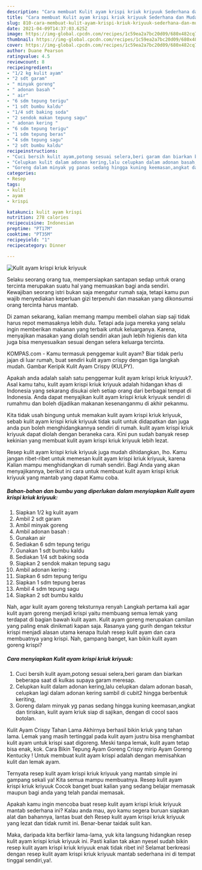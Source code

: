 ```yaml
---
description: "Cara membuat Kulit ayam krispi kriuk kriyuuk Sederhana dan Mudah Dibuat"
title: "Cara membuat Kulit ayam krispi kriuk kriyuuk Sederhana dan Mudah Dibuat"
slug: 810-cara-membuat-kulit-ayam-krispi-kriuk-kriyuuk-sederhana-dan-mudah-dibuat
date: 2021-04-09T14:37:03.625Z
image: https://img-global.cpcdn.com/recipes/1c59ea2a7bc20d09/680x482cq70/kulit-ayam-krispi-kriuk-kriyuuk-foto-resep-utama.jpg
thumbnail: https://img-global.cpcdn.com/recipes/1c59ea2a7bc20d09/680x482cq70/kulit-ayam-krispi-kriuk-kriyuuk-foto-resep-utama.jpg
cover: https://img-global.cpcdn.com/recipes/1c59ea2a7bc20d09/680x482cq70/kulit-ayam-krispi-kriuk-kriyuuk-foto-resep-utama.jpg
author: Duane Pearson
ratingvalue: 4.5
reviewcount: 8
recipeingredient:
- "1/2 kg kulit ayam"
- "2 sdt garam"
- " minyak goreng"
- " adonan basah "
- " air"
- "6 sdm tepung terigu"
- "1 sdt bumbu kaldu"
- "1/4 sdt baking soda"
- "2 sendok makan tepung sagu"
- " adonan kering "
- "6 sdm tepung terigu"
- "1 sdm tepung beras"
- "4 sdm tepung sagu"
- "2 sdt bumbu kaldu"
recipeinstructions:
- "Cuci bersih kulit ayam,potong sesuai selera,beri garam dan biarkan beberapa saat di kulkas supaya garam meresap."
- "Celupkan kulit dalam adonan kering,lalu celupkan dalam adonan basah, celupkan lagi dalam adonan kering sambil di cubit2 hingga berbentuk keriting,"
- "Goreng dalam minyak yg panas sedang hingga kuning keemasan,angkat dan tiriskan, kulit ayam kriuk siap di sajikan, dengan di cocol saos botolan."
categories:
- Resep
tags:
- kulit
- ayam
- krispi

katakunci: kulit ayam krispi 
nutrition: 278 calories
recipecuisine: Indonesian
preptime: "PT17M"
cooktime: "PT35M"
recipeyield: "1"
recipecategory: Dinner

---
```



![Kulit ayam krispi kriuk kriyuuk](https://img-global.cpcdn.com/recipes/1c59ea2a7bc20d09/680x482cq70/kulit-ayam-krispi-kriuk-kriyuuk-foto-resep-utama.jpg)

Selaku seorang orang tua, mempersiapkan santapan sedap untuk orang tercinta merupakan suatu hal yang memuaskan bagi anda sendiri. Kewajiban seorang istri bukan saja mengatur rumah saja, tetapi kamu pun wajib menyediakan keperluan gizi terpenuhi dan masakan yang dikonsumsi orang tercinta harus mantab.

Di zaman  sekarang, kalian memang mampu membeli olahan siap saji tidak harus repot memasaknya lebih dulu. Tetapi ada juga mereka yang selalu ingin memberikan makanan yang terbaik untuk keluarganya. Karena, menyajikan masakan yang diolah sendiri akan jauh lebih higienis dan kita juga bisa menyesuaikan sesuai dengan selera keluarga tercinta. 

KOMPAS.com - Kamu termasuk penggemar kulit ayam? Biar tidak perlu jajan di luar rumah, buat sendiri kulit ayam crispy dengan tiga langkah mudah. Gambar Keripik Kulit Ayam Crispy (KULPY).

Apakah anda adalah salah satu penggemar kulit ayam krispi kriuk kriyuuk?. Asal kamu tahu, kulit ayam krispi kriuk kriyuuk adalah hidangan khas di Indonesia yang sekarang disukai oleh setiap orang dari berbagai tempat di Indonesia. Anda dapat menyajikan kulit ayam krispi kriuk kriyuuk sendiri di rumahmu dan boleh dijadikan makanan kesenanganmu di akhir pekanmu.

Kita tidak usah bingung untuk memakan kulit ayam krispi kriuk kriyuuk, sebab kulit ayam krispi kriuk kriyuuk tidak sulit untuk didapatkan dan juga anda pun boleh menghidangkannya sendiri di rumah. kulit ayam krispi kriuk kriyuuk dapat diolah dengan beraneka cara. Kini pun sudah banyak resep kekinian yang membuat kulit ayam krispi kriuk kriyuuk lebih lezat.

Resep kulit ayam krispi kriuk kriyuuk juga mudah dihidangkan, lho. Kamu jangan ribet-ribet untuk memesan kulit ayam krispi kriuk kriyuuk, karena Kalian mampu menghidangkan di rumah sendiri. Bagi Anda yang akan menyajikannya, berikut ini cara untuk membuat kulit ayam krispi kriuk kriyuuk yang mantab yang dapat Kamu coba.

<!--inarticleads1-->

##### Bahan-bahan dan bumbu yang diperlukan dalam menyiapkan Kulit ayam krispi kriuk kriyuuk:

1. Siapkan 1/2 kg kulit ayam
1. Ambil 2 sdt garam
1. Ambil  minyak goreng
1. Ambil  adonan basah :
1. Gunakan  air
1. Sediakan 6 sdm tepung terigu
1. Gunakan 1 sdt bumbu kaldu
1. Sediakan 1/4 sdt baking soda
1. Siapkan 2 sendok makan tepung sagu
1. Ambil  adonan kering :
1. Siapkan 6 sdm tepung terigu
1. Siapkan 1 sdm tepung beras
1. Ambil 4 sdm tepung sagu
1. Siapkan 2 sdt bumbu kaldu


Nah, agar kulit ayam goreng teksturnya renyah Langkah pertama kali agar kulit ayam goreng menjadi krispi yaitu membuang semua lemak yang terdapat di bagian bawah kulit ayam. Kulit ayam goreng merupakan camilan yang paling enak dinikmati kapan saja. Rasanya yang gurih dengan tekstur krispi menjadi alasan utama kenapa Itulah resep kulit ayam dan cara membuatnya yang krispi. Nah, gampang banget, kan bikin kulit ayam goreng krispi? 

<!--inarticleads2-->

##### Cara menyiapkan Kulit ayam krispi kriuk kriyuuk:

1. Cuci bersih kulit ayam,potong sesuai selera,beri garam dan biarkan beberapa saat di kulkas supaya garam meresap.
1. Celupkan kulit dalam adonan kering,lalu celupkan dalam adonan basah, celupkan lagi dalam adonan kering sambil di cubit2 hingga berbentuk keriting,
1. Goreng dalam minyak yg panas sedang hingga kuning keemasan,angkat dan tiriskan, kulit ayam kriuk siap di sajikan, dengan di cocol saos botolan.


Kulit Ayam Crispy Tahan Lama Akhirnya berhasil bikin kriuk yang tahan lama. Lemak yang masih tertinggal pada kulit ayam justru bisa menghambat kulit ayam untuk krispi saat digoreng. Meski tanpa lemak, kulit ayam tetap bisa enak, kok. Cara Bikin Tepung Ayam Goreng Crispy mirip Ayam Goreng Kentucky ! Untuk membuat kulit ayam krispi adalah dengan memisahkan kulit dan lemak ayam. 

Ternyata resep kulit ayam krispi kriuk kriyuuk yang mantab simple ini gampang sekali ya! Kita semua mampu membuatnya. Resep kulit ayam krispi kriuk kriyuuk Cocok banget buat kalian yang sedang belajar memasak maupun bagi anda yang telah pandai memasak.

Apakah kamu ingin mencoba buat resep kulit ayam krispi kriuk kriyuuk mantab sederhana ini? Kalau anda mau, ayo kamu segera buruan siapkan alat dan bahannya, lantas buat deh Resep kulit ayam krispi kriuk kriyuuk yang lezat dan tidak rumit ini. Benar-benar taidak sulit kan. 

Maka, daripada kita berfikir lama-lama, yuk kita langsung hidangkan resep kulit ayam krispi kriuk kriyuuk ini. Pasti kalian tak akan nyesel sudah bikin resep kulit ayam krispi kriuk kriyuuk enak tidak ribet ini! Selamat berkreasi dengan resep kulit ayam krispi kriuk kriyuuk mantab sederhana ini di tempat tinggal sendiri,ya!.

